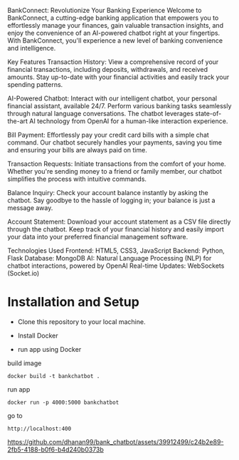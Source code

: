 ﻿BankConnect: Revolutionize Your Banking Experience
Welcome to BankConnect, a cutting-edge banking application that empowers you to effortlessly manage your finances, gain valuable transaction insights, and enjoy the convenience of an AI-powered chatbot right at your fingertips. With BankConnect, you'll experience a new level of banking convenience and intelligence.

Key Features
Transaction History: View a comprehensive record of your financial transactions, including deposits, withdrawals, and received amounts. Stay up-to-date with your financial activities and easily track your spending patterns.


AI-Powered Chatbot: Interact with our intelligent chatbot, your personal financial assistant, available 24/7. Perform various banking tasks seamlessly through natural language conversations. The chatbot leverages state-of-the-art AI technology from OpenAI for a human-like interaction experience.

Bill Payment: Effortlessly pay your credit card bills with a simple chat command. Our chatbot securely handles your payments, saving you time and ensuring your bills are always paid on time.

Transaction Requests: Initiate transactions from the comfort of your home. Whether you're sending money to a friend or family member, our chatbot simplifies the process with intuitive commands.

Balance Inquiry: Check your account balance instantly by asking the chatbot. Say goodbye to the hassle of logging in; your balance is just a message away.

Account Statement: Download your account statement as a CSV file directly through the chatbot. Keep track of your financial history and easily import your data into your preferred financial management software.



Technologies Used
Frontend: HTML5, CSS3, JavaScript
Backend: Python, Flask
Database: MongoDB
AI: Natural Language Processing (NLP) for chatbot interactions, powered by OpenAI
Real-time Updates: WebSockets (Socket.io)
# Installation and Setup
* Clone this repository to your local machine.
* Install Docker

* run app using Docker

build image
```
docker build -t bankchatbot .
```
run app
```
docker run -p 4000:5000 bankchatbot 
```

go to
```
http://localhost:400
```


https://github.com/dhanan99/bank_chatbot/assets/39912499/c24b2e89-2fb5-4188-b0f6-b4d240b0373b





 
